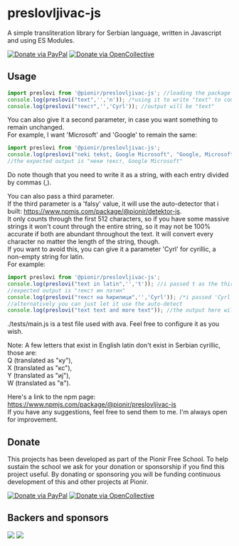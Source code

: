 # preslovljivac-js

A simple transliteration library for Serbian language, written in Javascript and using ES Modules.

[![Donate via PayPal](https://img.shields.io/badge/Donate-via_PayPal-2997d8.svg?labelColor=253b80)](https://paypal.me/zamphyr)
[![Donate via OpenCollective](https://img.shields.io/badge/Donate-via_OpenCollective-3884ff.svg)](https://opencollective.com/pionir)

## Usage

``` javascript  
import preslovi from '@pionir/preslovljivac-js'; //loading the package  
console.log(preslovi("text",'','n')); /*using it to write "text" to console in cyrillic, the output will be "текст" */  
console.log(preslovi("текст",'','Cyrl')); //output will be "text"  
```  
  
You can also give it a second parameter, in case you want something to remain unchanged.  
For example, I want 'Microsoft' and 'Google' to remain the same:
``` javascript  
import preslovi from '@pionir/preslovljivac-js';
console.log(preslovi("neki tekst, Google Microsoft", "Google, Microsoft",'a'));  
//the expected output is "неки текст, Google Microsoft"  
```  
Do note though that you need to write it as a string, with each entry divided by commas (,).  
  
You can also pass a third parameter.  
If the third parameter is a 'falsy' value, it will use the auto-detector that i built: https://www.npmjs.com/package/@pionir/detektor-js.  
It only counts through the first 512 characters, so if you have some massive strings it  won't count through the entire string, so it may not be 100% accurate if both are abundant throughout the text. It will convert every character no matter the length of the string,  though.  
If you want to avoid this, you can give it a parameter 'Cyrl' for cyrillic, a non-empty string for latin.  
For example:  
``` javascript  
import preslovi from '@pionir/preslovljivac-js';
console.log(preslovi("text in latin",'','t')); //i passed t as the third parameter so that it isn't a 'falsy' value  
//expected output is "текст ин латин"  
console.log(preslovi("текст на ћирилици",'','Cyrl')); /*i passed 'Cyrl' as the third parameter, so now it will treat it as cyrillic text and the output will be "tekst na ćirilici"*/  
//alternatively you can just let it use the auto-detect  
console.log(preslovi("text text and more text")); //the output here will be "текст текст анд море текст"  
```  
  
./tests/main.js is a test file used with ava. Feel free to configure it as you wish.  
  
Note: A few letters that exist in English latin don't exist in Serbian cyrillic, those are:  
Q (translated as "ку"),  
X (translated as "кс"),  
Y (translated as "иј"),  
W (translated as "в").  
  
Here's a link to the npm page: https://www.npmjs.com/package/@pionir/preslovljivac-js  
If you have any suggestions, feel free to send them to me. I'm always open for improvement.  

## Donate
This projects has been developed as part of the Pionir Free School. To help sustain the school we ask for your donation or sponsorship if you find this project useful. By donating or sponsoring you will be funding continuous development of this and other projects at Pionir.

[![Donate via PayPal](https://img.shields.io/badge/Donate-via_PayPal-2997d8.svg?labelColor=253b80)](https://paypal.me/zamphyr)
[![Donate via OpenCollective](https://img.shields.io/badge/Donate-via_OpenCollective-3884ff.svg)](https://opencollective.com/pionir)

## Backers and sponsors
![](https://opencollective.com/pionir/sponsors.svg?avatarHeight=32&button=false) ![](https://opencollective.com/pionir/backers.svg?avatarHeight=32&button=false)
